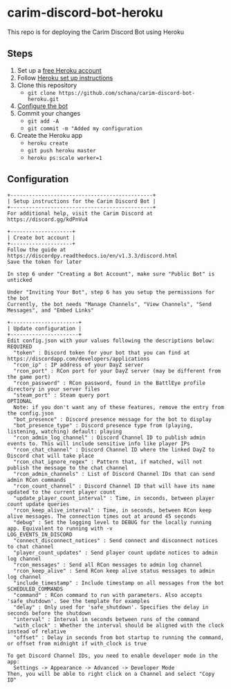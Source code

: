 # carim-discord-bot-heroku

This repo is for deploying the Carim Discord Bot using Heroku

## Steps

1. Set up a [free Heroku account](https://signup.heroku.com/signup/dc)
1. Follow [Heroku set up instructions](https://devcenter.heroku.com/articles/getting-started-with-python#set-up)
1. Clone this repository
   + `git clone https://github.com/schana/carim-discord-bot-heroku.git`
1. [Configure the bot](#Configuration)
1. Commit your changes
   + `git add -A`
   + `git commit -m "Added my configuration`
1. Create the Heroku app
   + `heroku create`
   + `git push heroku master`
   + `heroku ps:scale worker=1`

## Configuration

```text
+----------------------------------------------+
| Setup instructions for the Carim Discord Bot |
+----------------------------------------------+
For additional help, visit the Carim Discord at https://discord.gg/kdPnVu4

+--------------------+
| Create bot account |
+--------------------+
Follow the guide at https://discordpy.readthedocs.io/en/v1.3.3/discord.html
Save the token for later

In step 6 under "Creating a Bot Account", make sure "Public Bot" is unticked

Under "Inviting Your Bot", step 6 has you setup the permissions for the bot
Currently, the bot needs "Manage Channels", "View Channels", "Send Messages", and "Embed Links"

+----------------------+
| Update configuration |
+----------------------+
Edit config.json with your values following the descriptions below:
REQUIRED
  "token" : Discord token for your bot that you can find at https://discordapp.com/developers/applications
  "rcon_ip" : IP address of your DayZ server
  "rcon_port" : RCon port for your DayZ server (may be different from the game port)
  "rcon_password" : RCon password, found in the BattlEye profile directory in your server files
  "steam_port" : Steam query port
OPTIONAL
  Note: if you don't want any of these features, remove the entry from the config.json
  "bot_presence" : Discord presence message for the bot to display
  "bot_presence_type" : Discord presence type from (playing, listening, watching) default: playing
  "rcon_admin_log_channel" : Discord Channel ID to publish admin events to. This will include sensitive info like player IPs
  "rcon_chat_channel" : Discord Channel ID where the linked DayZ to Discord chat will take place
  "rcon_chat_ignore_regex" : Pattern that, if matched, will not publish the message to the chat channel
  "rcon_admin_channels" : List of Discord Channel IDs that can send admin RCon commands
  "rcon_count_channel" : Discord Channel ID that will have its name updated to the current player count
  "update_player_count_interval" : Time, in seconds, between player count update queries
  "rcon_keep_alive_interval" : Time, in seconds, between RCon keep alive messages. The connection times out at around 45 seconds
  "debug" : Set the logging level to DEBUG for the locally running app. Equivalent to running with -v
LOG_EVENTS_IN_DISCORD
  "connect_disconnect_notices" : Send connect and disconnect notices to chat channel
  "player_count_updates" : Send player count update notices to admin log channel
  "rcon_messages" : Send all RCon messages to admin log channel
  "rcon_keep_alive" : Send RCon keep alive status messages to admin log channel
  "include_timestamp" : Include timestamp on all messages from the bot
SCHEDULED_COMMANDS
  "command" : RCon command to run with parameters. Also accepts 'safe_shutdown'. See the template for examples
  "delay" : Only used for 'safe_shutdown'. Specifies the delay in seconds before the shutdown
  "interval" : Interval in seconds between runs of the command
  "with_clock" : Whether the interval should be aligned with the clock instead of relative
  "offset" : Delay in seconds from bot startup to running the command, or offset from midnight if with_clock is true

To get Discord Channel IDs, you need to enable developer mode in the app:
  Settings -> Appearance -> Advanced -> Developer Mode
Then, you will be able to right click on a Channel and select "Copy ID"
```
